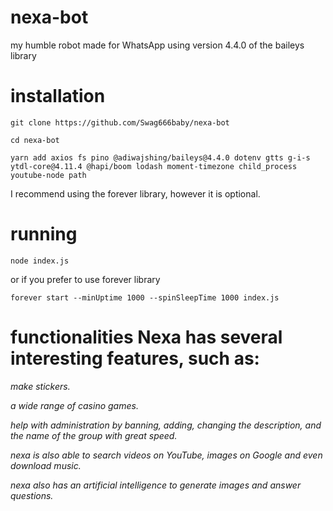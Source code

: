 # nexa-bot
my humble robot made for WhatsApp using version 4.4.0 of the baileys library 

# installation 
```
git clone https://github.com/Swag666baby/nexa-bot
```
```
cd nexa-bot
```
```
yarn add axios fs pino @adiwajshing/baileys@4.4.0 dotenv gtts g-i-s ytdl-core@4.11.4 @hapi/boom lodash moment-timezone child_process youtube-node path
```
I recommend using the forever library, however it is optional. 

# running 
```
node index.js
```
or if you prefer to use forever library 
```
forever start --minUptime 1000 --spinSleepTime 1000 index.js
```
# functionalities Nexa has several interesting features, such as: 
*make stickers.*

*a wide range of casino games.*

*help with administration by banning, adding, changing the description, and the name of the group with great speed.*

*nexa is also able to search videos on YouTube, images on Google and even download music.*

*nexa also has an artificial intelligence to generate images and answer questions.*
